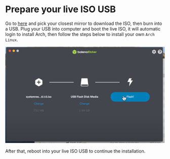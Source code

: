 # Prepare your live ISO USB

Go to [here](https://alpinelinux.org/downloads/) and pick your closest mirror to download the ISO, then burn into a USB.
Plug your USB into computer and boot the live ISO, it will automatic login to install Arch, then follow the steps below to 
install your own `Arch Linux`.

![flash-live-iso-to-usb.png](./images/flash-live-iso-to-usb.png)

After that, reboot into your live ISO USB to continue the installation.
